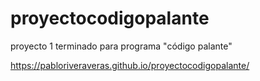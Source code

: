 # proyectocodigopalante
proyecto 1 terminado para programa "código palante"


https://pabloriveraveras.github.io/proyectocodigopalante/
